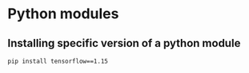 # Python modules

## Installing specific version of a python module
```bash
pip install tensorflow==1.15 
```




